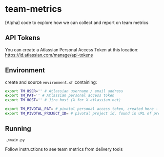 # team-metrics
[Alpha] code to explore how we can collect and report on team metrics

## API Tokens

You can create a Atlassian Personal Access Token at this location:
https://id.atlassian.com/manage/api-tokens

## Environment

create and source `environment.sh` containing:

```bash
export TM_USER='' # Atlassian username / email address
export TM_PAT='' # Atlassian personal access token
export TM_HOST='' # Jira host (X for X.atlassian.net)

export TM_PIVOTAL_PAT= # pivotal personal access token, created here - https://www.pivotaltracker.com/profile
export TM_PIVOTAL_PROJECT_ID= # pivotal project id, found in URL of project - https://www.pivotaltracker.com/n/projects/nnnnnnn
```

## Running

`./main.py`

Follow instructions to see team metrics from delivery tools
